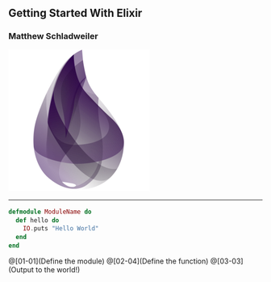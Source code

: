 ## Getting Started With Elixir
### Matthew Schladweiler
![Logo](assets/img/elixir_logo.png)

---

```elixir
defmodule ModuleName do
  def hello do
    IO.puts "Hello World"
  end
end
```
@[01-01](Define the module)
@[02-04](Define the function)
@[03-03](Output to the world!)
